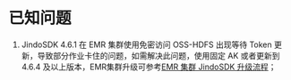 # 已知问题

1. JindoSDK 4.6.1 在 EMR 集群使用免密访问 OSS-HDFS 出现等待 Token 更新，导致部分作业卡住的问题，如需解决此问题，使用固定 AK 或者更新到 4.6.4 及以上版本，EMR集群升级可参考[EMR 集群 JindoSDK 升级流程](/docs/user/4.x/4.6.x/emr_upgrade_jindosdk_emr-next.md)；
